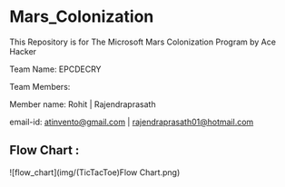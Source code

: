 # Mars_Colonization
This Repository is for The Microsoft Mars Colonization Program by Ace Hacker


Team Name: EPCDECRY

Team Members: 

Member name:   Rohit                  |   Rajendraprasath

email-id:      atinvento@gmail.com    |   rajendraprasath01@hotmail.com


## Flow Chart :

![flow_chart](img/(TicTacToe)Flow Chart.png)
